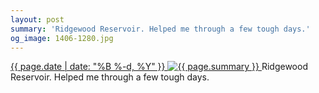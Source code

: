 ```yaml
---
layout: post
summary: 'Ridgewood Reservoir. Helped me through a few tough days.'
og_image: 1406-1280.jpg
---
```


<p>
 <time>
  <a href="/1406">
   {{ page.date | date: "%B %-d, %Y" }}
  </a>
 </time>
 <a href="/1406">
  <img alt="{{ page.summary }}" data-taken="7/1/2021" sizes="(min-width: 700px) 50vw, calc(100vw - 2rem)" src="{{ site.assets_url }}/1406-640.jpg" srcset="{{ site.assets_url }}/1406-320.jpg 320w, {{ site.assets_url }}/1406-640.jpg 640w, {{ site.assets_url }}/1406-960.jpg 960w, {{ site.assets_url }}/1406-1280.jpg 1280w"/>
 </a>
 <span>
  Ridgewood Reservoir. Helped me through a few tough days.
 </span>
</p>
